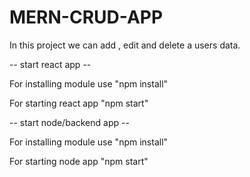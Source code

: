 # MERN-CRUD-APP
In this project we can add , edit and delete a users data.

-- start react app --

For installing module use "npm install"

For starting react app "npm start"
   
-- start node/backend app --

For installing module use "npm install"

For starting node app "npm start"



